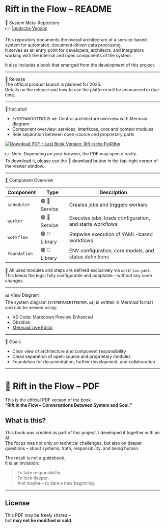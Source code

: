 # Rift in the Flow – README

🧭 System Meta-Repository  
👉 [Deutsche Version](README.md)

This repository documents the overall architecture of a service-based system for automated, document-driven data processing.  
It serves as an entry point for developers, architects, and integrators working with the internal and open components of the system.

It also includes a book that emerged from the development of this project.

---

🚀 Release  
The official product launch is planned for 2025.  
Details on the release and how to use the platform will be announced in due time.

---

📘 Included  
- `SYSTEMARCHITEKTUR.md`: Central architecture overview with Mermaid diagram  
- Component overview: services, interfaces, core and context modules  
- Role separation between open-source and proprietary parts

[![Download PDF – Last Book Version: Rift in the FloRiftw](https://img.shields.io/badge/PDF_Download-Der_Riss_im_Ablauf-blue?style=for-the-badge&logo=readthedocs)](./rift_in_the_flow.pdf)

👉 Note: Depending on your browser, the PDF may open directly.  
To download it, please use the 🔽 download button in the top-right corner of the viewer window.

---

🧱 Component Overview

| Component    | Type         | Description |
|--------------|--------------|-------------|
| `scheduler`  | 🟢 🔷 Service | Creates jobs and triggers workers |
| `worker`     | 🟢 🔷 Service | Executes jobs, loads configuration, and starts workflows |
| `workflow`   | 🟢 ◻️ Library | Stepwise execution of YAML-based workflows |
| `foundation` | 🟢 ◻️ Library | ENV configuration, core models, and status definitions |

🧩 All used modules and steps are defined exclusively via `workflow.yaml`.  
This keeps the logic fully configurable and adaptable – without any code changes.

---

📊 View Diagram  
The system diagram (`SYSTEMARCHITEKTUR.md`) is written in Mermaid format and can be viewed using:

- VS Code: Markdown Preview Enhanced  
- Obsidian  
- [Mermaid Live Editor](https://mermaid.live)

---

🧭 Goals  
- Clear view of architecture and component responsibility  
- Clean separation of open-source and proprietary modules  
- Foundation for documentation, further development, and collaboration

---

# 📘 Rift in the Flow – PDF

This is the official PDF version of the book  
**“Rift in the Flow – Conversations Between System and Soul.”**

## What is this?

This book was created as part of this project. I developed it together with an AI.  
The focus was not only on technical challenges, but also on deeper questions – about systems, truth, responsibility, and being human.

The result is not a guidebook.  
It is an invitation:

> To take responsibility.  
> To look deeper.  
> And maybe – to dare a new beginning.

---

## License

This PDF may be freely shared –  
but **may not be modified or sold**.
